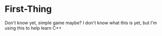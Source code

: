# First-Thing
Don't know yet, simple game maybe?
I don't know what this is yet, but I'm using this to help learn C++

